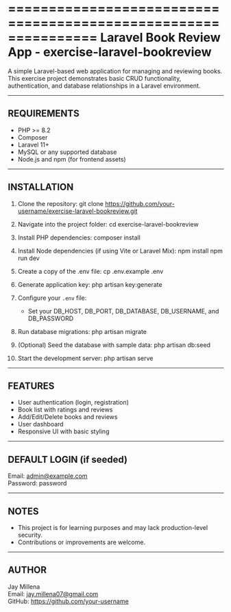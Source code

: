 ===============================================================
Laravel Book Review App - exercise-laravel-bookreview
===============================================================

A simple Laravel-based web application for managing and reviewing books.  
This exercise project demonstrates basic CRUD functionality, authentication, 
and database relationships in a Laravel environment.

---------------------------------------------------------------
REQUIREMENTS
---------------------------------------------------------------
- PHP >= 8.2
- Composer
- Laravel 11+
- MySQL or any supported database
- Node.js and npm (for frontend assets)

---------------------------------------------------------------
INSTALLATION
---------------------------------------------------------------
1. Clone the repository:
   git clone https://github.com/your-username/exercise-laravel-bookreview.git

2. Navigate into the project folder:
   cd exercise-laravel-bookreview

3. Install PHP dependencies:
   composer install

4. Install Node dependencies (if using Vite or Laravel Mix):
   npm install
   npm run dev

5. Create a copy of the .env file:
   cp .env.example .env

6. Generate application key:
   php artisan key:generate

7. Configure your `.env` file:
   - Set your DB_HOST, DB_PORT, DB_DATABASE, DB_USERNAME, and DB_PASSWORD

8. Run database migrations:
   php artisan migrate

9. (Optional) Seed the database with sample data:
   php artisan db:seed

10. Start the development server:
    php artisan serve

---------------------------------------------------------------
FEATURES
---------------------------------------------------------------
- User authentication (login, registration)
- Book list with ratings and reviews
- Add/Edit/Delete books and reviews
- User dashboard
- Responsive UI with basic styling

---------------------------------------------------------------
DEFAULT LOGIN (if seeded)
---------------------------------------------------------------
Email: admin@example.com  
Password: password

---------------------------------------------------------------
NOTES
---------------------------------------------------------------
- This project is for learning purposes and may lack production-level security.
- Contributions or improvements are welcome.

---------------------------------------------------------------
AUTHOR
---------------------------------------------------------------
Jay Millena  
Email: jay.millena07@gmail.com  
GitHub: https://github.com/your-username

